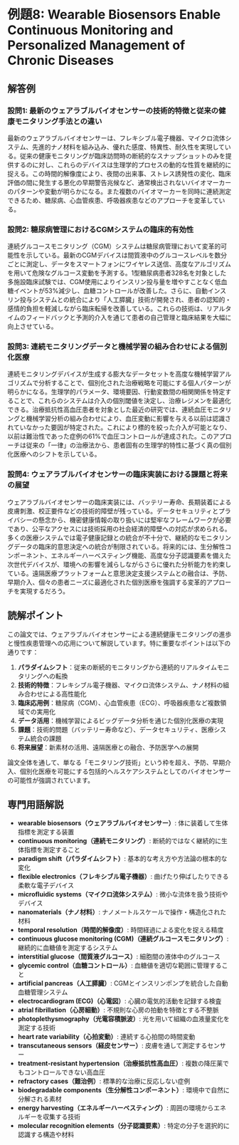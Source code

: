 # 例題8: Wearable Biosensors Enable Continuous Monitoring and Personalized Management of Chronic Diseases

## 解答例

### 設問1: 最新のウェアラブルバイオセンサーの技術的特徴と従来の健康モニタリング手法との違い

最新のウェアラブルバイオセンサーは、フレキシブル電子機器、マイクロ流体システム、先進的ナノ材料を組み込み、優れた感度、特異性、耐久性を実現している。従来の健康モニタリングが臨床訪問時の断続的なスナップショットのみを提供するのに対し、これらのデバイスは生理学的プロセスの動的な性質を継続的に捉える。この時間的解像度により、夜間の出来事、ストレス誘発性の変化、臨床評価の間に発生する悪化の早期警告兆候など、通常検出されないバイオマーカーのパターンや変動が明らかになる。また複数のバイオマーカーを同時に連続測定できるため、糖尿病、心血管疾患、呼吸器疾患などのアプローチを変革している。

### 設問2: 糖尿病管理におけるCGMシステムの臨床的有効性

連続グルコースモニタリング（CGM）システムは糖尿病管理において変革的可能性を示している。最新のCGMデバイスは間質液中のグルコースレベルを数分ごとに測定し、データをスマートフォンにワイヤレス送信、高度なアルゴリズムを用いて危険なグルコース変動を予測する。1型糖尿病患者328名を対象とした多施設臨床試験では、CGM使用によりインスリン投与量を増やすことなく低血糖イベントが53%減少し、血糖コントロールが改善した。さらに、自動インスリン投与システムとの統合により「人工膵臓」技術が開発され、患者の認知的・感情的負担を軽減しながら臨床転帰を改善している。これらの技術は、リアルタイムのフィードバックと予測的介入を通じて患者の自己管理と臨床結果を大幅に向上させている。

### 設問3: 連続モニタリングデータと機械学習の組み合わせによる個別化医療

連続モニタリングデバイスが生成する膨大なデータセットを高度な機械学習アルゴリズムで分析することで、個別化された治療戦略を可能にする個人パターンが明らかになる。生理学的パラメータ、環境要因、行動変数間の相関関係を特定することで、これらのシステムは介入の個別閾値を決定し、治療レジメンを最適化できる。治療抵抗性高血圧患者を対象とした最近の研究では、連続血圧モニタリングと機械学習分析の組み合わせにより、血圧変動に影響を与える以前は認識されていなかった要因が特定された。これにより標的を絞った介入が可能となり、以前は難治性であった症例の61%で血圧コントロールが達成された。このアプローチは従来の「一律」の治療法から、患者固有の生理学的特性に基づく真の個別化医療へのシフトを示している。

### 設問4: ウェアラブルバイオセンサーの臨床実装における課題と将来の展望

ウェアラブルバイオセンサーの臨床実装には、バッテリー寿命、長期装着による皮膚刺激、校正要件などの技術的障壁が残っている。データセキュリティとプライバシーの懸念から、機密健康情報の取り扱いには堅牢なフレームワークが必要であり、公平なアクセスには技術採用の社会経済的障壁への対応が求められる。多くの医療システムでは電子健康記録との統合が不十分で、継続的なモニタリングデータの臨床的意思決定への統合が制限されている。将来的には、生分解性コンポーネント、エネルギーハーベスティング機能、高度な分子認識要素を備えた次世代デバイスが、環境への影響を減らしながらさらに優れた分析能力を約束している。遠隔医療プラットフォームと意思決定支援システムとの融合は、予防、早期介入、個々の患者ニーズに最適化された個別医療を強調する変革的アプローチを実現するだろう。

## 読解ポイント

この論文では、ウェアラブルバイオセンサーによる連続健康モニタリングの進歩と慢性疾患管理への応用について解説しています。特に重要なポイントは以下の通りです：

1. **パラダイムシフト**：従来の断続的モニタリングから連続的リアルタイムモニタリングへの転換
2. **技術的特徴**：フレキシブル電子機器、マイクロ流体システム、ナノ材料の組み合わせによる高性能化
3. **臨床応用例**：糖尿病（CGM）、心血管疾患（ECG）、呼吸器疾患など複数領域での実用化
4. **データ活用**：機械学習によるビッグデータ分析を通じた個別化医療の実現
5. **課題**：技術的問題（バッテリー寿命など）、データセキュリティ、医療システム統合の課題
6. **将来展望**：新素材の活用、遠隔医療との融合、予防医学への展開

論文全体を通して、単なる「モニタリング技術」という枠を超え、予防、早期介入、個別化医療を可能にする包括的ヘルスケアシステムとしてのバイオセンサーの可能性が強調されています。

## 専門用語解説

- **wearable biosensors（ウェアラブルバイオセンサー）**: 体に装着して生体指標を測定する装置
- **continuous monitoring（連続モニタリング）**: 断続的ではなく継続的に生体指標を測定すること
- **paradigm shift（パラダイムシフト）**: 基本的な考え方や方法論の根本的な変化
- **flexible electronics（フレキシブル電子機器）**: 曲げたり伸ばしたりできる柔軟な電子デバイス
- **microfluidic systems（マイクロ流体システム）**: 微小な流体を扱う技術やデバイス
- **nanomaterials（ナノ材料）**: ナノメートルスケールで操作・構造化された材料
- **temporal resolution（時間的解像度）**: 時間経過による変化を捉える精度
- **continuous glucose monitoring (CGM)（連続グルコースモニタリング）**: 継続的に血糖値を測定するシステム
- **interstitial glucose（間質液グルコース）**: 細胞間の液体中のグルコース
- **glycemic control（血糖コントロール）**: 血糖値を適切な範囲に管理すること
- **artificial pancreas（人工膵臓）**: CGMとインスリンポンプを統合した自動血糖管理システム
- **electrocardiogram (ECG)（心電図）**: 心臓の電気的活動を記録する検査
- **atrial fibrillation（心房細動）**: 不規則な心房の拍動を特徴とする不整脈
- **photoplethysmography（光電容積脈波）**: 光を用いて組織の血液量変化を測定する技術
- **heart rate variability（心拍変動）**: 連続する心拍間の時間変動
- **transcutaneous sensors（経皮センサー）**: 皮膚を通して測定するセンサー
- **treatment-resistant hypertension（治療抵抗性高血圧）**: 複数の降圧薬でもコントロールできない高血圧
- **refractory cases（難治例）**: 標準的な治療に反応しない症例
- **biodegradable components（生分解性コンポーネント）**: 環境中で自然に分解される素材
- **energy harvesting（エネルギーハーベスティング）**: 周囲の環境からエネルギーを収集する技術
- **molecular recognition elements（分子認識要素）**: 特定の分子を選択的に認識する構造や材料 